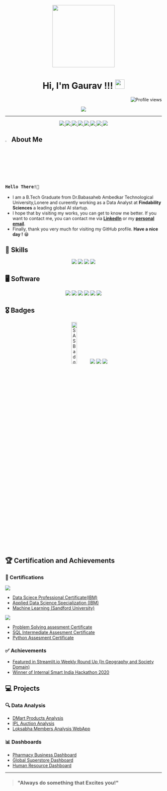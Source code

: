 <p align="center">
  <img src="https://github.com/thompsonemerson/thompsonemerson/raw/master/cover-thompson.png" height="200"/>
</p>

<h1 align="center">
Hi, I'm Gaurav !!!
  <img src="https://media.giphy.com/media/hvRJCLFzcasrR4ia7z/giphy.gif" width="30"></h1>
 <!--<img src="https://komarev.com/ghpvc/?username=gauravtopre9&label=Profile%20Views&color=0e75b6&style=flat" align='right' alt="gauravtopre9" />-->
 <img src="https://gpvc.arturio.dev/gauravtopre9" alt="Profile views" align='right'/> <a href="https://github.com/gauravtopre9/gauravtopre9/"> </a> 
<br/>

<!-- Typing SVG by DenverCoder1 - https://github.com/DenverCoder1/readme-typing-svg -->
<p align="center">
  <a href="https://github.com/DenverCoder1/readme-typing-svg"><img src="https://readme-typing-svg.herokuapp.com?lines=Welcome+to+My+GitHub+Profile;I'm+Data+Science+Learner;I'm+Machine+Learning+Enthusiast;Ready%20to%20Collaborate&center=true&width=380&height=45"></a>
</p>
<hr/>

<!-- Socials -->
<p align="center">
  <a href="https://www.linkedin.com/in/gaurav-topre-69678b1ab/" target="_blank" rel="noopener noreferrer">
    <img src="https://img.shields.io/badge/linkedin-%230077B5.svg?style=for-the-badge&logo=linkedin&logoColor=white&link=https://www.linkedin.com/in/gaurav-topre-69678b1ab/">
  </a>
  <a href="https://www.kaggle.com/gauravtopre" target="_blank" rel="noopener noreferrer">
    <img src="https://img.shields.io/badge/Kaggle-20BEFF?style=for-the-badge&logo=Kaggle&logoColor=white&link=https://www.kaggle.com/gauravtopre">
  </a>
  <a href="https://public.tableau.com/app/profile/gaurav.topre" target="_blank" rel="noopener noreferrer">
    <img src="https://img.shields.io/badge/Tableau-E97627?style=for-the-badge&logo=Tableau&logoColor=white&link=https://public.tableau.com/app/profile/gaurav.topre">
  </a>
  <a href="https://medium.com/@gauravtopre9">
    <img src="https://img.shields.io/badge/Medium-12100E?style=for-the-badge&logo=medium&logoColor=white&link=https://medium.com/@gauravtopre9">
  </a>
  <!-- <a href="https://www.behance.net/caesarmario_" target="_blank" rel="noopener noreferrer">
    <img src="https://img.shields.io/badge/Behance-1769ff?style=for-the-badge&logo=behance&logoColor=white&link=https://www.behance.net/caesarmario_">
  </a> -->
  <a href="mailto:gauravtopre.aca@gmail.com" target="_blank" rel="noopener noreferrer">
    <img src="https://img.shields.io/badge/Gmail-D14836?style=for-the-badge&logo=gmail&logoColor=white&link=mailto:gauravtopre.aca@gmail.com">
  </a>
  <a href="https://linktr.ee/gauravtopre" target="_blank" rel="noopener noreferrer">
    <img src="https://img.shields.io/badge/linktree-1de9b6?style=for-the-badge&logo=linktree&logoColor=white&link=https://linktr.ee/gauravtopre">
  </a>
    <a href="https://www.hackerrank.com/Gaurav_Topre?hr_r=1" target="_blank" rel="noopener noreferrer">
    <img src="https://img.shields.io/badge/-Hackerrank-2EC866?style=for-the-badge&logo=HackerRank&logoColor=white&link=https://www.hackerrank.com/Gaurav_Topre?hr_r=1">
  </a>
    <a href="https://leetcode.com/gaurav_ix/" target="_blank" rel="noopener noreferrer">
    <img src="https://img.shields.io/badge/LeetCode-000000?style=for-the-badge&logo=LeetCode&logoColor=#d16c06&link="https://leetcode.com/gaurav_ix/">
  </a>
  
</p>


<!-- About Me -->
## <img src="https://raw.githubusercontent.com/aemmadi/aemmadi/master/wave.gif" width="3%" height="3%"> About Me 
### `Hello There!👋`
- I am a B.Tech Graduate from Dr.Babasaheb Ambedkar Technological University,Lonere and cureently working as a Data Analyst at **Findability Sciences** a leading global AI startup. <br>
- I hope that by visiting my works, you can get to know me better. If you want to contact me, you can contact me via **[LinkedIn](https://www.linkedin.com/in/gaurav-topre-69678b1ab/)** or my **[personal email](mailto:gauravtopre.aca@gmail.com)**. <br>
- Finally, thank you very much for visiting my GitHub profile. **Have a nice day !** 😁

<!-- Programming Skills -->
## 🎯 Skills
<p align="center">
  <a><img src="https://img.shields.io/badge/Python-3776AB?style=for-the-badge&logo=python&logoColor=white"></a>
  <a><img src="https://img.shields.io/badge/MySQL-005C84?style=for-the-badge&logo=mysql&logoColor=white"></a>
  <a><img src="https://img.shields.io/badge/Flask-000000?style=for-the-badge&logo=flask&logoColor=white"></a>
  <a><img src="https://img.shields.io/badge/MongoDB-4EA94B?style=for-the-badge&logo=mongodb&logoColor=white"></a> 
</p>

<!-- Software -->
## 🖥 Software
<p align="center">
  <a><img src="https://img.shields.io/badge/Microsoft_Excel-217346?style=for-the-badge&logo=microsoft-excel&logoColor=white"></a>
  <a><img src="https://img.shields.io/badge/Tableau-E97627?style=for-the-badge&logo=Tableau&logoColor=white"></a>
  <a><img src="https://img.shields.io/badge/PowerBI-F2C811?style=for-the-badge&logo=Power%20BI&logoColor=white"></a>
  <a><img src="https://img.shields.io/badge/pycharm-143?style=for-the-badge&logo=pycharm&logoColor=black&color=black&labelColor=green"></a>
  <a><img src="https://img.shields.io/badge/Colab-F9AB00?style=for-the-badge&logo=googlecolab&color=525252"></a>
  <a><img src="https://img.shields.io/badge/jupyter-%23FA0F00.svg?style=for-the-badge&logo=jupyter&logoColor=white"></a>
</p>

<!-- <p align="center">
  <a><img src="https://img.shields.io/badge/Adobe%20Photoshop-31A8FF?style=for-the-badge&logo=Adobe%20Photoshop&logoColor=black"></a>
  <a><img src="https://img.shields.io/badge/Adobe%20Lightroom-31A8FF?style=for-the-badge&logo=Adobe%20Lightroom&logoColor=white"></a>
  <a><img src="https://img.shields.io/badge/Microsoft_Office-D83B01?style=for-the-badge&logo=microsoft-office&logoColor=white"></a>
  <a><img src="https://img.shields.io/badge/figma-%23F24E1E.svg?style=for-the-badge&logo=figma&logoColor=white"></a>
</p> -->

<!-- Stats -->
<!-- ## 💹 Stats -->
<!-- #### ▶ Kaggle -->
<!-- <p align="center">
  <img src="https://road-to-kaggle-grandmaster.vercel.app/api/badges/caesarmario/competition/"/>
  <img src="https://road-to-kaggle-grandmaster.vercel.app/api/badges/caesarmario/dataset/"/>
  <img src="https://road-to-kaggle-grandmaster.vercel.app/api/badges/caesarmario/notebook/"/>
  <img src="https://road-to-kaggle-grandmaster.vercel.app/api/badges/caesarmario/discussion/"/>
</p> -->

<!-- Badges -->
## 🎖️ Badges
<p align="center">
  <a href="https://www.credly.com/users/gaurav-topre.842e8665/badges"><img src="https://images.credly.com/images/28944969-813a-43b9-944f-7910111ce764/Professional_Certificate_-_Data_Science.png" width="18.5%" height="18.5%" alt="SAS Badge"/></a>
  <img src="https://road-to-kaggle-grandmaster.vercel.app/api/badges/gauravtopre/notebook/"/>
  <img src="https://road-to-kaggle-grandmaster.vercel.app/api/badges/gauravtopre/dataset/"/>
  <img src="https://road-to-kaggle-grandmaster.vercel.app/api/badges/gauravtopre/discussion/"/>
</p>

<!-- Posts -->
## 🏆 Certification and Achievements 
### 📃 Certifications
<a><img src="https://img.shields.io/badge/Coursera-%230056D2.svg?style=for-the-badge&logo=Coursera&logoColor=white"></a>
- [Data Sciece Professional Certificate(IBM)](https://www.coursera.org/account/accomplishments/professional-cert/MWGBSNZYF83E?utm_source=link&utm_medium=certificate&utm_content=cert_image&utm_campaign=sharing_cta&utm_product=prof)
- [Applied Data Science Specialization (IBM)](https://www.coursera.org/account/accomplishments/specialization/RNNVYZLDHT48?utm_source=link&utm_medium=certificate&utm_content=cert_image&utm_campaign=sharing_cta&utm_product=s12n)
- [Machine Learning (Sandford University)](https://www.coursera.org/account/accomplishments/verify/2XKJXPNG5JSB?utm_source=mobile&utm_medium=certificate&utm_content=cert_image&utm_campaign=sharing_cta&utm_product=course)

<a><img src="https://img.shields.io/badge/-Hackerrank-2EC866?style=for-the-badge&logo=HackerRank&logoColor=white"></a>
- [Problem Solving assesment Certificate](https://www.hackerrank.com/certificates/ce4a3bd2bf52)
- [SQL Intermediate Assesment Certificate](https://www.hackerrank.com/certificates/649f50fe7161)
- [Python Assesment Certificate](https://www.hackerrank.com/certificates/2a6641fcb7e0)

### ✅ Achievements
- [Featured in Streamlit.io Weekly Round Up (In Geography and Society Domain)](https://discuss.streamlit.io/t/weekly-roundup-candlestick-charts-surfboard-volume-calculators-global-fund-explorers-and-more/28404)
- [Winner of Internal Smart India Hackathon 2020](https://drive.google.com/file/d/14Ftx0ppgdbw69myRfZqtMSdoahv7fyBe/view)


## 💻 Projects
### 🔍 Data Analysis 
- [DMart Products Analysis](https://www.kaggle.com/code/gauravtopre/dmart-products-analysis)
- [IPL Auction Analysis](https://www.kaggle.com/code/gauravtopre/ipl-auction-2022-analysis)
- [Loksabha Members Analysis WebApp](https://loksabha-analysis-by-gaurav.herokuapp.com/)

### 📊 Dashboards
- [Pharmacy Business Dashboard](https://public.tableau.com/app/profile/gaurav.topre/viz/PharmacyBusinessDashboard/Dashboard1)
- [Global Superstore Dashboard](https://public.tableau.com/app/profile/gaurav.topre/viz/GlobalSuperstore-Dashboard_16345717179030/Dashboard1)
- [Human Resource Dashboard](https://github.com/gauravtopre9/Business-Intelligence-Projectss/tree/main/POWER%20BI/HUMAN%20RESOURCE)

---

> ### "Always do something that Excites you!"
